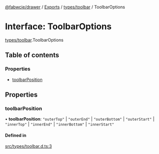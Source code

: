 [@fabwcie/drawer](../README.md) / [Exports](../modules.md) / [types/toolbar](../modules/types_toolbar.md) / ToolbarOptions

# Interface: ToolbarOptions

[types/toolbar](../modules/types_toolbar.md).ToolbarOptions

## Table of contents

### Properties

- [toolbarPosition](types_toolbar.ToolbarOptions.md#toolbarposition)

## Properties

### toolbarPosition

• **toolbarPosition**: ``"outerTop"`` \| ``"outerEnd"`` \| ``"outerBottom"`` \| ``"outerStart"`` \| ``"innerTop"`` \| ``"innerEnd"`` \| ``"innerBottom"`` \| ``"innerStart"``

#### Defined in

[src/types/toolbar.d.ts:3](https://github.com/fabwcie/drawer/blob/21e6e28/src/types/toolbar.d.ts#L3)
